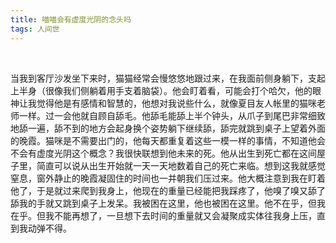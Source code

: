 ```yaml
---
title: 喵喵会有虚度光阴的念头吗
tags: 人间世
---
```


<br/>

当我到客厅沙发坐下来时，猫猫经常会慢悠悠地跟过来，在我面前侧身躺下，支起上半身（很像我们侧躺着用手支着脑袋）。他会盯着看，可能会打个哈欠，他的眼神让我觉得他是有感情和智慧的，他想对我说些什么，就像夏目友人帐里的猫咪老师一样。过一会他就自顾自舔毛。他舔毛能舔上半个钟头，从爪子到尾巴非常细致地舔一遍，舔不到的地方会起身换个姿势躺下继续舔，舔完就跳到桌子上望着外面的晚霞。猫咪是不需要出门的，他每天都重复着这些一模一样的事情，不知道他会不会有虚度光阴这个概念？我很快联想到他未来的死。他从出生到死亡都在这间屋子里，简直可以说从出生开始就一天一天地数着自己的死亡来临。想到这我就感觉窒息，窗外静止的晚霞凝固住的时间也一并朝我们压过来。他大概注意到我在盯着他了，于是就过来爬到我身上，他现在的重量已经能把我踩疼了，他嗅了嗅又舔了舔我的手就又跳到桌子上发呆。我被困在这里，他也被困在这里。他不在乎，但我在乎。但我不能再想了，一旦想下去时间的重量就又会凝聚成实体往我身上压，直到我动弹不得。